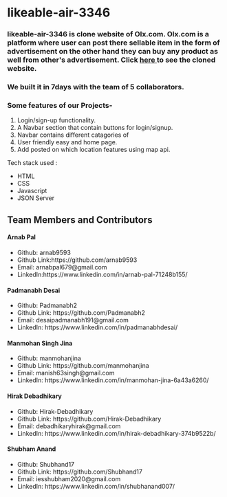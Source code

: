 <html>
<h1>
likeable-air-3346 </h1>

<h3>
  
  likeable-air-3346 is clone website of Olx.com. Olx.com is a platform where user can post there sellable item in the form of advertisement on the other hand they can buy any product as well from other's advertisement. Click <a href="https://charming-concha-ababfd.netlify.app/">here </a>to see the cloned website. </h3>

<h3> We built it in 7days with the team of 5 collaborators.</h3>

<h3> Some features of our Projects-</h3>
<ol>
  <li>Login/sign-up functionality.</li>
  <li>A Navbar section that contain buttons for login/signup.</li>
  <li>Navbar contains different catagories of</li>
  <li>User friendly easy and home page.</li>
  <li>Add posted on which location features using map api.</li>
</ol>

<p>Tech stack used :</p>
<ul>
  <li>HTML</li>
  <li>CSS</li>
  <li>Javascript</li>
  <li>JSON Server</li>
</ul>

<h2>Team Members and Contributors</h2>

<h4>Arnab Pal</h4>
<ul>
  <li>Github: arnab9593</li>
  <li>Github Link:https://github.com/arnab9593</li>
  <li>Email: arnabpal679@gmail.com</li>
  <li>LinkedIn:https://www.linkedin.com/in/arnab-pal-71248b155/</li>
</ul>

<h4>Padmanabh Desai</h4>
<ul>
  <li>Github: Padmanabh2</li>
  <li>Github Link: https://github.com/Padmanabh2</li>
  <li>Email: desaipadmanabh191@gmail.com</li>
  <li>LinkedIn: https://www.linkedin.com/in/padmanabhdesai/</li>
</ul>

<h4>Manmohan Singh Jina </h4>
<ul>
  <li>Github: manmohanjina </li>
  <li>Github Link: https://github.com/manmohanjina</li>
  <li>Email: manish63singh@gmail.com</li>
  <li>LinkedIn: https://www.linkedin.com/in/manmohan-jina-6a43a6260/</li>
</ul>

 <h4>Hirak Debadhikary </h4>
<ul>
  <li>Github: Hirak-Debadhikary </li>
  <li>Github Link: https://github.com/Hirak-Debadhikary</li>
  <li>Email: debadhikaryhirak@gmail.com</li>
  <li>LinkedIn: https://www.linkedin.com/in/hirak-debadhikary-374b9522b/</li>
</ul>
  
 <h4>Shubham Anand</h4>
<ul>
  <li>Github: Shubhand17 </li>
  <li>Github Link: https://github.com/Shubhand17</li>
  <li>Email: iesshubham2020@gmail.com</li>
  <li>LinkedIn: https://www.linkedin.com/in/shubhanand007/</li>
</ul>
